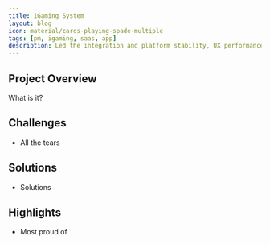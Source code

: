 ```yaml
---
title: iGaming System
layout: blog
icon: material/cards-playing-spade-multiple
tags: [pm, igaming, saas, app]
description: Led the integration and platform stability, UX performance of WiZ service
---
```


## Project Overview

What is it?

## Challenges

- All the tears

## Solutions

- Solutions

## Highlights

- Most proud of

<br>
